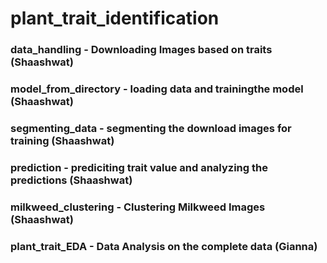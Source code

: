 # plant_trait_identification

### data_handling - Downloading Images based on traits (Shaashwat)

### model_from_directory - loading data and trainingthe model (Shaashwat)

### segmenting_data - segmenting the download images for training (Shaashwat)

### prediction - prediciting trait value and analyzing the predictions (Shaashwat)

### milkweed_clustering - Clustering Milkweed Images (Shaashwat)

### plant_trait_EDA - Data Analysis on the complete data (Gianna)
